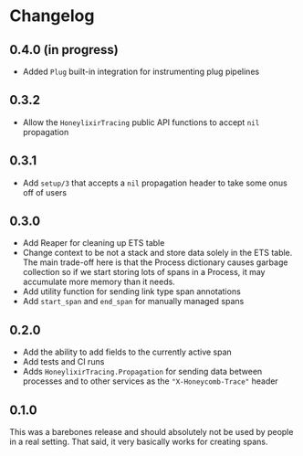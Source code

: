 # Changelog

## 0.4.0 (in progress)

* Added `Plug` built-in integration for instrumenting plug pipelines

## 0.3.2

* Allow the `HoneylixirTracing` public API functions to accept `nil` propagation

## 0.3.1

* Add `setup/3` that accepts a `nil` propagation header to take some onus off of users

## 0.3.0

* Add Reaper for cleaning up ETS table
* Change context to be not a stack and store data solely in the ETS table. The main trade-off here is that the Process dictionary causes garbage collection so if we start storing lots of spans in a Process, it may accumulate more memory than it needs.
* Add utility function for sending link type span annotations
* Add `start_span` and `end_span` for manually managed spans

## 0.2.0

* Add the ability to add fields to the currently active span
* Add tests and CI runs
* Adds `HoneylixirTracing.Propagation` for sending data between processes and to other services as the `"X-Honeycomb-Trace"` header

## 0.1.0

This was a barebones release and should absolutely not be used by people in a real setting. That said, it very basically works for creating spans.
